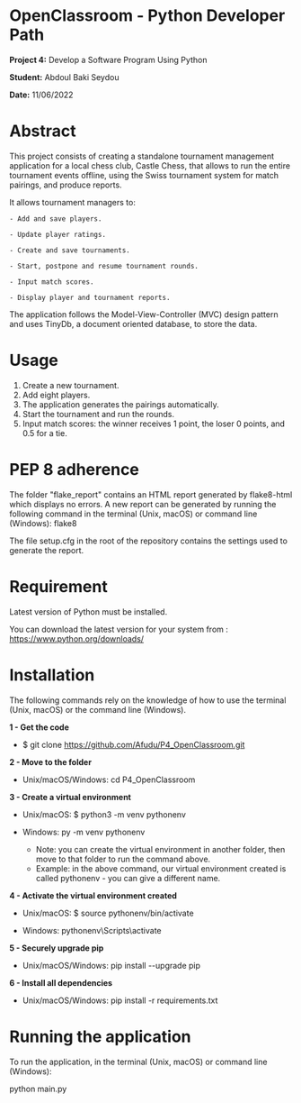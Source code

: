 # OpenClassroom - Python Developer Path

**Project 4:** Develop a Software Program Using Python

**Student:** Abdoul Baki Seydou

**Date:** 11/06/2022

# Abstract
This project consists of creating a standalone tournament management application for a local chess club, 
Castle Chess, that allows to run the entire tournament events offline, using the Swiss tournament system 
for match pairings, and produce reports.

It allows tournament managers to:

    - Add and save players. 
    
    - Update player ratings.
    
    - Create and save tournaments.
    
    - Start, postpone and resume tournament rounds.
    
    - Input match scores.
    
    - Display player and tournament reports.

The application follows the Model-View-Controller (MVC) design pattern and uses TinyDb, 
a document oriented database, to store the data.

# Usage
1. Create a new tournament.
2. Add eight players.
3. The application generates the pairings automatically.
4. Start the tournament and run the rounds.
5. Input match scores: the winner receives 1 point, the loser 0 points, and 0.5 for a tie.


# PEP 8 adherence
The folder "flake_report" contains an HTML report generated by flake8-html which displays no errors.
A new report can be generated by running the following command in the terminal (Unix, macOS) 
or command line (Windows): flake8

The file setup.cfg in the root of the repository contains the settings used to generate the report.


# Requirement

Latest version of Python must be installed.

You can download the latest version for your system from : https://www.python.org/downloads/

# Installation

The following commands rely on the knowledge of how to use the terminal (Unix, macOS) or the command line (Windows).

**1 - Get the code**

  * $ git clone https://github.com/Afudu/P4_OpenClassroom.git

**2 - Move to the folder**

  * Unix/macOS/Windows: cd P4_OpenClassroom

**3 - Create a virtual environment**

  * Unix/macOS: $ python3 -m venv pythonenv
  * Windows: py -m venv pythonenv
  
    * Note: you can create the virtual environment in another folder, then move to that folder to run the command above.
    * Example: in the above command, our virtual environment created is called pythonenv - you can give a different name.

**4 - Activate the virtual environment created**

  * Unix/macOS: $ source pythonenv/bin/activate

  * Windows: pythonenv\Scripts\activate

**5 - Securely upgrade pip**

 * Unix/macOS/Windows: pip install --upgrade pip

**6 - Install all dependencies**

 * Unix/macOS/Windows: pip install -r requirements.txt

# Running the application

To run the application, in the terminal (Unix, macOS) or command line (Windows):

  python main.py
